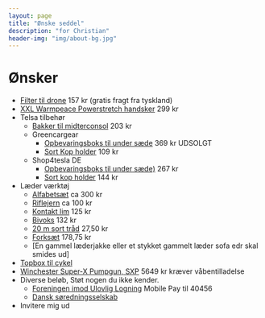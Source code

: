 ```yaml
---
layout: page
title: "Ønske seddel"
description: "for Christian"
header-img: "img/about-bg.jpg"
---
```

# Ønsker

* [Filter til drone](https://www.amazon.de/dp/B0B18KHLF8/?tag=prdk-ce0d-21&creative=22662&creativeASIN=B0B2PGXBC6&linkCode=df0&th=1) 157 kr (gratis fragt fra tyskland)
* [XXL Warmpeace Powerstretch handsker](https://www.spejdersport.dk/warmpeace-powerstretch-handsker-gloves-sort) 299 kr
* Telsa tilbehør
  * [Bakker til midterconsol](https://shop.tesla.com/da_dk/product/model-3_y-bakker-til-midterkonsollen) 203 kr
  * Greencargear
    * [Opbevaringsboks til under sæde](https://greencargear.dk/vare/opbevaringsboks-tesla-model-y) 369 kr UDSOLGT
    * [Sort Kop holder](https://greencargear.dk/vare/tesla_kopholder) 109 kr
  * Shop4tesla DE
    * [Opbevaringsboks til under sæde)](https://www.shop4tesla.com/da/products/sitz-organizer-box-tesla-model-y?variant=39975226933388) 267 kr
    * [Sort kop holder](https://www.shop4tesla.com/da/products/getrankehalter-tesla-model-3-y?variant=43569316823308) 144 kr
* Læder værktøj
  * [Alfabetsæt](https://www.laederiet.dk/shop/381-alfabet--og-talsaet/7321-alfabet-og-talsaet-8134/) ca 300 kr
  * [Riflejern](https://www.laederiet.dk/shop/275-riflejern-mm/5188-riflejern-justerbart-/) ca 100 kr
  * [Kontakt lim](https://www.harald-nyborg.dk/dana-lim-kontaktlim-1-l) 125 kr
  * [Bivoks](https://www.laederiet.dk/shop/193-traad/5362-bivoks-til-traad/) 132 kr 
  * [20 m sort tråd](https://www.laederiet.dk/shop/193-traad/5352-kunstsenetraad-nr-1/) 27,50 kr
  * [Forksæt](https://www.laederiet.dk/shop/170-forke-og-syle/5156-forkesaet/) 178,75 kr
  * [En gammel læderjakke eller et stykket gammelt læder sofa edr skal smides ud]
* [Topbox til cykel](https://www.xlmoto.dk/product/topboks-xlmoto-pronto-30l_pid-PIA-174059)
* [Winchester Super-X Pumpgun, SXP](https://vaabensmeden.dk/shop/jagt/haglvaaben/pumpgun/winchester-sxp/) 5649 kr kræver våbentilladelse
* Diverse beløb, Støt nogen du ikke kender.
  * [Foreningen imod Ulovlig Logning](https://ulovliglogning.dk/#wannahelp) Mobile Pay til 40456
  * [Dansk søredningsselskab](https://dsrs.dk/stot-os)
* Invitere mig ud
